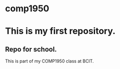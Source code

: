 # comp1950

This is my first repository.
========

## Repo for school.
This is part of my COMP1950 class at BCIT.
